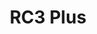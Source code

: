 ---
slug: RC3 Plus
title: "RC3 Plus"
description: "Easy automatic cleaning"
image: "/images/wifi-free/BC1-B1.png"
images:
  - url: "/images/wifi-free/BC1-B1.png"
    caption: "Front view"

features:
  - "2700 Pa maximum suction power with brushless motor."
  - "Supports automatic, spot, and wall-to-wall cleaning modes."
  - "Up to 190 minutes runtime with quick 5-hour charging."
  - "Capable of crossing barriers up to 20 mm."
  - "Dust box capacity of 0.55 liters with dust detection."
  - "Automatic dust collection base with 4-liter dust bag capacity."
  - "Infrared sensors and gyroscope for obstacle avoidance and navigation."
  - "Quiet operation: 64 dB (standard), 74 dB (max mode)."
  - "Multiple filters including mesh and high-efficiency E10 filter."
  - "Remote control included for easy operation."

specification:
  model: "CS-RC3P-TWT2"
  interface: "N/A"
  power_source: "N/A"
  energy_consumption: "N/A"
  network_port: "N/A"
  dimensions: "	Robot: 345 x 345 x 78.5 mm (13.58 x 13.58 x 3.09 in) Auto-unloading base: 220 x 180 x 380 mm (8.66 x 7.08 x 14.96 in) for Product and 	431 × 394 × 347 mm (16.97 × 15.51 × 13.66 in) For Package "
  package_size:	"7.8 kg (275.14 oz)"
  net_weight: "Robot: 2.83 kg (99.8 oz) Auto-unloading base: 3.60 kg (126.99 oz)"
price: "Contact Sales"

---